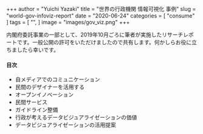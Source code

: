 +++
author = "Yuichi Yazaki"
title = "世界の行政機関 情報可視化 事例"
slug = "world-gov-infoviz-report"
date = "2020-06-24"
categories = [
    "consume"
]
tags = [
    "",
]
image = "images/gov_viz.png"
+++

内閣府委託事業の一部として、2019年10月ごろに筆者が実施したリサーチレポートです。一般公開の許可をいただけましたので共有します。何かしらお役に立ちましたら幸いです。


<!--more-->

<script async class="speakerdeck-embed" data-id="a59db29159ff40a4b943bc817bb3ba30" data-ratio="1.4027397260274" src="//speakerdeck.com/assets/embed.js"></script>



#### 目次

- 自メディアでのコミュニケーション
- 民間のデザイナーを活用する
- オープンイノベーション
- 民間サービス
- ガイドライン整備
- 行政が考えるデータビジュアライゼーションの価値
- データビジュアライゼーションの活用提案
